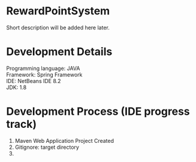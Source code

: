 # RewardPointSystem
Short description will be added here later.

# Development Details
Programming language: JAVA\
Framework: Spring Framework\
IDE: NetBeans IDE 8.2\
JDK: 1.8

# Development Process (IDE progress track)
1. Maven Web Application Project Created
2. Gitignore: target directory
3. 
